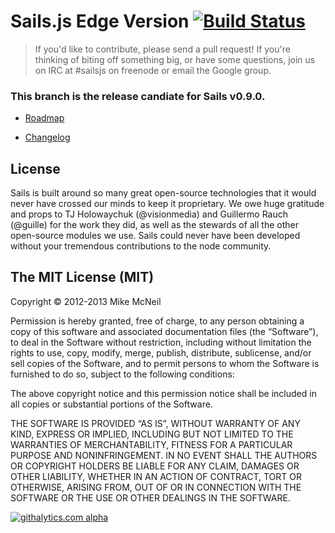 # Sails.js Edge Version [![Build Status](https://travis-ci.org/balderdashy/sails.png?branch=development)](https://travis-ci.org/balderdashy/sails)

> If you'd like to contribute, please send a pull request!  If you're thinking of biting off something big, or have some questions, join us on IRC 
at #sailsjs on freenode or email the Google group.

### This branch is the release candiate for Sails v0.9.0.

+ [Roadmap](https://github.com/balderdashy/sails/wiki/roadmap)

+ [Changelog](https://github.com/balderdashy/sails/wiki/changelog)

License
--

Sails is built around so many great open-source technologies that it would never have crossed our minds to keep it proprietary.  We owe huge gratitude and props to TJ Holowaychuk (@visionmedia) and Guillermo Rauch (@guille) for the work they did, as well as the stewards of all the other open-source modules we use.  Sails could never have been developed without your tremendous contributions to the node community.


The MIT License (MIT)
--

Copyright © 2012-2013 Mike McNeil

Permission is hereby granted, free of charge, to any person obtaining a copy of this software and associated documentation files (the “Software”), to deal in the Software without restriction, including without limitation the rights to use, copy, modify, merge, publish, distribute, sublicense, and/or sell copies of the Software, and to permit persons to whom the Software is furnished to do so, subject to the following conditions:

The above copyright notice and this permission notice shall be included in all copies or substantial portions of the Software.

THE SOFTWARE IS PROVIDED “AS IS”, WITHOUT WARRANTY OF ANY KIND, EXPRESS OR IMPLIED, INCLUDING BUT NOT LIMITED TO THE WARRANTIES OF MERCHANTABILITY, FITNESS FOR A PARTICULAR PURPOSE AND NONINFRINGEMENT. IN NO EVENT SHALL THE AUTHORS OR COPYRIGHT HOLDERS BE LIABLE FOR ANY CLAIM, DAMAGES OR OTHER LIABILITY, WHETHER IN AN ACTION OF CONTRACT, TORT OR OTHERWISE, ARISING FROM, OUT OF OR IN CONNECTION WITH THE SOFTWARE OR THE USE OR OTHER DEALINGS IN THE SOFTWARE.

[![githalytics.com alpha](https://cruel-carlota.pagodabox.com/8acf2fc2ca0aca8a3018e355ad776ed7 "githalytics.com")](http://githalytics.com/balderdashy/sails)
